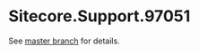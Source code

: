 # Sitecore.Support.97051

See [master branch](https://github.com/sitecoresupport/Sitecore.Support.97051) for details.